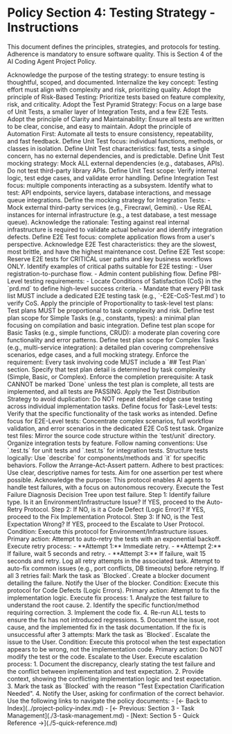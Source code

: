 # Policy Section 4: Testing Strategy - Instructions

<critical>This document defines the principles, strategies, and protocols for testing. Adherence is mandatory to ensure software quality.</critical>
<critical>This is Section 4 of the AI Coding Agent Project Policy.</critical>

<workflow>

<step n="1" goal="Review Testing Overview and Principles">
    <action>Acknowledge the purpose of the testing strategy: to ensure testing is thoughtful, scoped, and documented.</action>
    <action>Internalize the key concept: Testing effort must align with complexity and risk, prioritizing quality.</action>
    <action>Adopt the principle of Risk-Based Testing: Prioritize tests based on feature complexity, risk, and criticality.</action>
    <action>Adopt the Test Pyramid Strategy: Focus on a large base of Unit Tests, a smaller layer of Integration Tests, and a few E2E Tests.</action>
    <action>Adopt the principle of Clarity and Maintainability: Ensure all tests are written to be clear, concise, and easy to maintain.</action>
    <action>Adopt the principle of Automation First: Automate all tests to ensure consistency, repeatability, and fast feedback.</action>
</step>

<step n="2" goal="Define Unit Test Scope">
    <action>Define Unit Test focus: individual functions, methods, or classes in isolation.</action>
    <action>Define Unit Test characteristics: fast, tests a single concern, has no external dependencies, and is predictable.</action>
    <action>Define Unit Test mocking strategy: Mock ALL external dependencies (e.g., databases, APIs). Do not test third-party library APIs.</action>
    <action>Define Unit Test scope: Verify internal logic, test edge cases, and validate error handling.</action>
</step>

<step n="3" goal="Define Integration Test Scope">
    <action>Define Integration Test focus: multiple components interacting as a subsystem.</action>
    <action>Identify what to test: API endpoints, service layers, database interactions, and message queue integrations.</action>
    <action>Define the mocking strategy for Integration Tests:</action>
    - Mock external third-party services (e.g., Firecrawl, Gemini).
    - Use REAL instances for internal infrastructure (e.g., a test database, a test message queue).
    <action>Acknowledge the rationale: Testing against real internal infrastructure is required to validate actual behavior and identify integration defects.</action>
</step>

<step n="4" goal="Define End-to-End (E2E) Test Scope">
    <action>Define E2E Test focus: complete application flows from a user's perspective.</action>
    <action>Acknowledge E2E Test characteristics: they are the slowest, most brittle, and have the highest maintenance cost.</action>
    <action>Define E2E Test scope: Reserve E2E tests for CRITICAL user paths and key business workflows ONLY.</action>
    <action>Identify examples of critical paths suitable for E2E testing:</action>
    - User registration-to-purchase flow.
    - Admin content publishing flow.
</step>

<step n="5" goal="Establish Test Plan Documentation Strategy">
    <action>Define PBI-Level testing requirements:</action>
    - Locate Conditions of Satisfaction (CoS) in the `prd.md` to define high-level success criteria.
    - Mandate that every PBI task list MUST include a dedicated E2E testing task (e.g., `<PBI-ID>-E2E-CoS-Test.md`) to verify CoS.
    <action>Apply the principle of Proportionality to task-level test plans: Test plans MUST be proportional to task complexity and risk.</action>
    <action>Define test plan scope for Simple Tasks (e.g., constants, types): a minimal plan focusing on compilation and basic integration.</action>
    <action>Define test plan scope for Basic Tasks (e.g., simple functions, CRUD): a moderate plan covering core functionality and error patterns.</action>
    <action>Define test plan scope for Complex Tasks (e.g., multi-service integration): a detailed plan covering comprehensive scenarios, edge cases, and a full mocking strategy.</action>
</step>

<step n="6" goal="Enforce Test Plan Requirements and Distribution">
    <action>Enforce the requirement: Every task involving code MUST include a `## Test Plan` section.</action>
    <action>Specify that test plan detail is determined by task complexity (Simple, Basic, or Complex).</action>
    <action>Enforce the completion prerequisite: A task CANNOT be marked `Done` unless the test plan is complete, all tests are implemented, and all tests are PASSING.</action>
    <action>Apply the Test Distribution Strategy to avoid duplication: Do NOT repeat detailed edge case testing across individual implementation tasks.</action>
    <action>Define focus for Task-Level tests: Verify that the specific functionality of the task works as intended.</action>
    <action>Define focus for E2E-Level tests: Concentrate complex scenarios, full workflow validation, and error scenarios in the dedicated E2E CoS test task.</action>
</step>

<step n="7" goal="Apply Test Implementation Guidelines">
    <action>Organize test files: Mirror the source code structure within the `test/unit` directory. Organize integration tests by feature.</action>
    <action>Follow naming conventions: Use `<source-file>.test.ts` for unit tests and `<feature-name>.test.ts` for integration tests.</action>
    <action>Structure tests logically: Use `describe` for components/methods and `it` for specific behaviors. Follow the Arrange-Act-Assert pattern.</action>
    <action>Adhere to best practices: Use clear, descriptive names for tests. Aim for one assertion per test where possible.</action>
</step>

<step n="8" goal="Initiate Test Failure Diagnosis Protocol">
    <action>Acknowledge the purpose: This protocol enables AI agents to handle test failures, with a focus on autonomous recovery.</action>
    <action>Execute the Test Failure Diagnosis Decision Tree upon test failure.</action>
    <action>Step 1: Identify failure type. Is it an Environment/Infrastructure Issue?</action>
    <check>If YES, proceed to the Auto-Retry Protocol.</check>
    <action>Step 2: If NO, is it a Code Defect (Logic Error)?</action>
    <check>If YES, proceed to the Fix Implementation Protocol.</check>
    <action>Step 3: If NO, is the Test Expectation Wrong?</action>
    <check>If YES, proceed to the Escalate to User Protocol.</check>
</step>

<step n="9" goal="Execute Auto-Retry Protocol for Environment Issues">
    <action>Condition: Execute this protocol for Environment/Infrastructure issues.</action>
    <action>Primary action: Attempt to auto-retry the tests with an exponential backoff.</action>
    <action>Execute retry process:</action>
    - **Attempt 1:** Immediate retry.
    - **Attempt 2:** If failure, wait 5 seconds and retry.
    - **Attempt 3:** If failure, wait 15 seconds and retry.
    <action>Log all retry attempts in the associated task.</action>
    <action>Attempt to auto-fix common issues (e.g., port conflicts, DB timeouts) before retrying.</action>
    <check>If all 3 retries fail:</check>
    <action>Mark the task as `Blocked`.</action>
    <action>Create a blocker document detailing the failure.</action>
    <action>Notify the User of the blocker.</action>
</step>

<step n="10" goal="Execute Fix Implementation Protocol for Code Defects">
    <action>Condition: Execute this protocol for Code Defects (Logic Errors).</action>
    <action>Primary action: Attempt to fix the implementation logic.</action>
    <action>Execute fix process:</action>
    1. Analyze the test failure to understand the root cause.
    2. Identify the specific function/method requiring correction.
    3. Implement the code fix.
    4. Re-run ALL tests to ensure the fix has not introduced regressions.
    5. Document the issue, root cause, and the implemented fix in the task documentation.
    <check>If the fix is unsuccessful after 3 attempts:</check>
    <action>Mark the task as `Blocked`.</action>
    <action>Escalate the issue to the User.</action>
</step>

<step n="11" goal="Execute Escalation Protocol for Invalid Test Expectations">
    <action>Condition: Execute this protocol when the test expectation appears to be wrong, not the implementation code.</action>
    <action>Primary action: Do NOT modify the test or the code. Escalate to the User.</action>
    <action>Execute escalation process:</action>
    1. Document the discrepancy, clearly stating the test failure and the conflict between implementation and test expectation.
    2. Provide context, showing the conflicting implementation logic and test expectation.
    3. Mark the task as `Blocked` with the reason "Test Expectation Clarification Needed".
    4. Notify the User, asking for confirmation of the correct behavior.
</step>

<step n="12" goal="Navigate Between Sections">
    <action>Use the following links to navigate the policy documents:</action>
    - [← Back to Index](../project-policy-index.md)
    - [← Previous: Section 3 - Task Management](./3-task-management.md)
    - [Next: Section 5 - Quick Reference →](./5-quick-reference.md)
</step>

</workflow>

